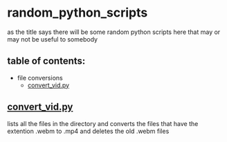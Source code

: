 # random_python_scripts
as the title says there will be some random python scripts here that may or may not be useful to somebody

## table of contents:
- file conversions
  - [convert_vid.py](#convert_vid.py)

## [convert_vid.py](#https://github.com/Omar-Arabi1/random_python_scripts/blob/main/file_conversions/convert_vid.py)
lists all the files in the directory and converts the files that have the extention .webm to .mp4 and deletes the old .webm files